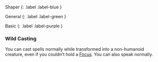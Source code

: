 
Shaper
{: .label .label-blue }

General
{: .label .label-green }

Basic
{: .label .label-purple }
### Wild Casting

You can cast spells normally while transformed into a non-humanoid creature, even if you couldn't hold a [Focus](Game/Example-Gear#Focus). You can also speak normally.